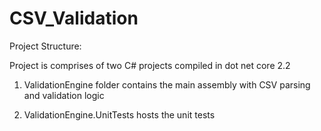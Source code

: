 # CSV_Validation

Project Structure:

Project is comprises of two C# projects compiled in dot net core 2.2

1) ValidationEngine folder contains the main assembly with CSV parsing and validation logic

2) ValidationEngine.UnitTests hosts the unit tests
